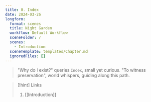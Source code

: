 ```yaml
---
title: 0. Index
date: 2024-03-26
longform:
  format: scenes
  title: Night Garden
  workflow: Default Workflow
  sceneFolder: /
  scenes:
    - Introduction
  sceneTemplate: templates/Chapter.md
  ignoredFiles: []
---
```


> "Why do I exist?" queries `Index`, small yet curious. "To witness preservation", world whispers, guiding along this path.

> [!hint] Links
> 1. [[Introduction]]
